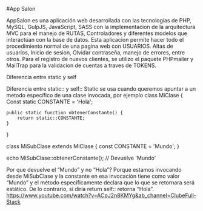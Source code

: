 #App Salon

AppSalon es una aplicación web desarrollada con las tecnologías de PHP, MySQL, GulpJS, JavaScript, SASS con la implementacion de la arquitectura MVC para el manejo de RUTAS, Controladores y diferentes modelos que interactúan con la base de datos.
Esta aplicacion permite hacer todo el procedimiento normal de una pagina web con USUARIOS. Altas de usuarios, Inicio de sesion, Olvidar contraseña, manejo de errores, entre otros.
Para el registro de nuevos clientes, se utilizo el paquete PHPmailer y MailTrap para la validacion de cuentas a traves de TOKENS.


Diferencia entre static y self

Diferencia entre static:: y self::
Static se usa cuando queremos apuntar a un metodo específico de una clase invocada, por ejemplo
class MiClase {
    Const static CONSTANTE = 'Hola';

    public static function obtenerConstante() {
        return static::CONSTANTE;
    }
}

class MiSubClase extends MiClase {
    const CONSTANTE = 'Mundo';
}

echo MiSubClase::obtenerConstante();  // Devuelve 'Mundo'


Por que devuelve el “Mundo” y no “Hola”? Porque estamos invocando desde MiSubClase y la constante en esa invocación tiene como valor “Mundo” y el método específicamente declara que lo que se retornara será estático.
De lo contrario, si diría return self:: retorna “Hola”.
https://www.youtube.com/watch?v=ACpJ2n8KMYg&ab_channel=ClubeFull-Stack
